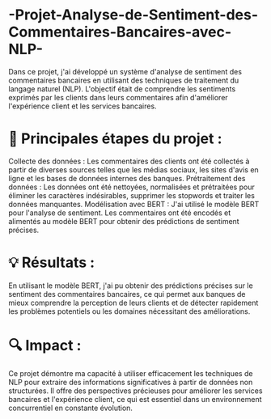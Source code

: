 # -Projet-Analyse-de-Sentiment-des-Commentaires-Bancaires-avec-NLP-

Dans ce projet, j'ai développé un système d'analyse de sentiment des commentaires bancaires en utilisant des techniques de traitement du langage naturel (NLP). L'objectif était de comprendre les sentiments exprimés par les clients dans leurs commentaires afin d'améliorer l'expérience client et les services bancaires.

# 🚀 Principales étapes du projet :

Collecte des données : Les commentaires des clients ont été collectés à partir de diverses sources telles que les médias sociaux, les sites d'avis en ligne et les bases de données internes des banques.
Prétraitement des données : Les données ont été nettoyées, normalisées et prétraitées pour éliminer les caractères indésirables, supprimer les stopwords et traiter les données manquantes.
Modélisation avec BERT : J'ai utilisé le modèle BERT pour l'analyse de sentiment. Les commentaires ont été encodés et alimentés au modèle BERT pour obtenir des prédictions de sentiment précises.

# 💡 Résultats :
En utilisant le modèle BERT, j'ai pu obtenir des prédictions précises sur le sentiment des commentaires bancaires, ce qui permet aux banques de mieux comprendre la perception de leurs clients et de détecter rapidement les problèmes potentiels ou les domaines nécessitant des améliorations.

# 🔍 Impact :
Ce projet démontre ma capacité à utiliser efficacement les techniques de NLP pour extraire des informations significatives à partir de données non structurées. Il offre des perspectives précieuses pour améliorer les services bancaires et l'expérience client, ce qui est essentiel dans un environnement concurrentiel en constante évolution.
